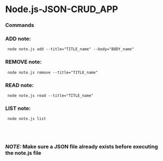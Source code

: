 # Node.js-JSON-CRUD_APP

### Commands

### ADD note:
```
 node note.js add --title="TITLE_name" --body="BODY_name"
```

### REMOVE note:
```
 node note.js remove --title="TITLE_name" 
```

### READ note:
```
 node note.js read --title="TITLE_name" 
```

### LIST note:
```
 node note.js list 
```
<br> </br>
### _NOTE:_  Make sure a JSON file already exists before executing the note.js file
